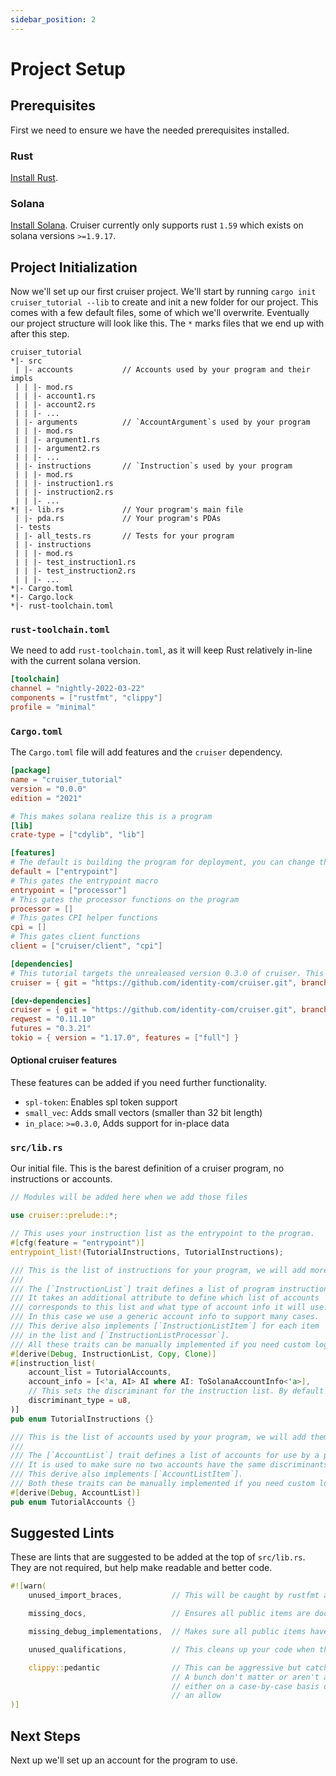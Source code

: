 ```yaml
---
sidebar_position: 2
---
```


# Project Setup

## Prerequisites

First we need to ensure we have the needed prerequisites installed.

### Rust

[Install Rust](https://www.rust-lang.org/tools/install).

### Solana

[Install Solana](https://docs.solana.com/cli/install-solana-cli-tools). Cruiser currently only supports rust `1.59` which exists on solana versions `>=1.9.17`.

## Project Initialization

Now we'll set up our first cruiser project. We'll start by running `cargo init cruiser_tutorial --lib` to create and init a new folder for our project. 
This comes with a few default files, some of which we'll overwrite. Eventually our project structure will look like this. The `*` marks files that we end up with after this step.

```
cruiser_tutorial
*|- src
 | |- accounts           // Accounts used by your program and their impls
 | | |- mod.rs
 | | |- account1.rs
 | | |- account2.rs
 | | |- ...
 | |- arguments          // `AccountArgument`s used by your program
 | | |- mod.rs
 | | |- argument1.rs
 | | |- argument2.rs
 | | |- ...
 | |- instructions       // `Instruction`s used by your program
 | | |- mod.rs
 | | |- instruction1.rs
 | | |- instruction2.rs
 | | |- ...
*| |- lib.rs             // Your program's main file
 | |- pda.rs             // Your program's PDAs
 |- tests
 | |- all_tests.rs       // Tests for your program
 | |- instructions
 | | |- mod.rs
 | | |- test_instruction1.rs
 | | |- test_instruction2.rs
 | | |- ...
*|- Cargo.toml
*|- Cargo.lock
*|- rust-toolchain.toml
```

### `rust-toolchain.toml`

We need to add `rust-toolchain.toml`, as it will keep Rust relatively in-line with the current solana version.

```toml
[toolchain]
channel = "nightly-2022-03-22"
components = ["rustfmt", "clippy"]
profile = "minimal"
```

### `Cargo.toml`

The `Cargo.toml` file will add features and the `cruiser` dependency.

```toml
[package]
name = "cruiser_tutorial"
version = "0.0.0"
edition = "2021"

# This makes solana realize this is a program
[lib]
crate-type = ["cdylib", "lib"]

[features]
# The default is building the program for deployment, you can change this if you want
default = ["entrypoint"]
# This gates the entrypoint macro
entrypoint = ["processor"]
# This gates the processor functions on the program
processor = []
# This gates CPI helper functions
cpi = []
# This gates client functions
client = ["cruiser/client", "cpi"]

[dependencies]
# This tutorial targets the unrealeased version 0.3.0 of cruiser. This will eventually be released.
cruiser = { git = "https://github.com/identity-com/cruiser.git", branch = "release/0.3.0" }

[dev-dependencies]
cruiser = { git = "https://github.com/identity-com/cruiser.git", branch = "release/0.3.0", features = ["client"] }
reqwest = "0.11.10"
futures = "0.3.21"
tokio = { version = "1.17.0", features = ["full"] }
```

#### Optional cruiser features

These features can be added if you need further functionality.

- `spl-token`: Enables spl token support
- `small_vec`: Adds small vectors (smaller than 32 bit length)
- `in_place`: `>=0.3.0`, Adds support for in-place data

### `src/lib.rs`

Our initial file. This is the barest definition of a cruiser program, no instructions or accounts.

```rust
// Modules will be added here when we add those files

use cruiser::prelude::*;

// This uses your instruction list as the entrypoint to the program. 
#[cfg(feature = "entrypoint")]
entrypoint_list!(TutorialInstructions, TutorialInstructions);

/// This is the list of instructions for your program, we will add more later.
/// 
/// The [`InstructionList`] trait defines a list of program instructions. 
/// It takes an additional attribute to define which list of accounts 
/// corresponds to this list and what type of account info it will use. 
/// In this case we use a generic account info to support many cases. 
/// This derive also implements [`InstructionListItem`] for each item 
/// in the list and [`InstructionListProcessor`]. 
/// All these traits can be manually implemented if you need custom logic.
#[derive(Debug, InstructionList, Copy, Clone)] 
#[instruction_list(
    account_list = TutorialAccounts,
    account_info = [<'a, AI> AI where AI: ToSolanaAccountInfo<'a>],
    // This sets the discriminant for the instruction list. By default it is `u64`.
    discriminant_type = u8,
)]
pub enum TutorialInstructions {}

/// This is the list of accounts used by your program, we will add them later.
///
/// The [`AccountList`] trait defines a list of accounts for use by a program. 
/// It is used to make sure no two accounts have the same discriminants.
/// This derive also implements [`AccountListItem`]. 
/// Both these traits can be manually implemented if you need custom logic.
#[derive(Debug, AccountList)]
pub enum TutorialAccounts {}
```

## Suggested Lints

These are lints that are suggested to be added at the top of `src/lib.rs`. They are not required, but help make readable and better code.

```rust
#![warn(
    unused_import_braces,           // This will be caught by rustfmt as well

    missing_docs,                   // Ensures all public items are documented

    missing_debug_implementations,  // Makes sure all public items have a debug implementation

    unused_qualifications,          // This cleans up your code when there are unnecessary qualifiers

    clippy::pedantic                // This can be aggressive but catches a lot of common mistakes. 
                                    // A bunch don't matter or aren't applicable so can be disabled 
                                    // either on a case-by-case basis or by disabling the lint with 
                                    // an allow
)]
```

## Next Steps

Next up we'll set up an account for the program to use.
